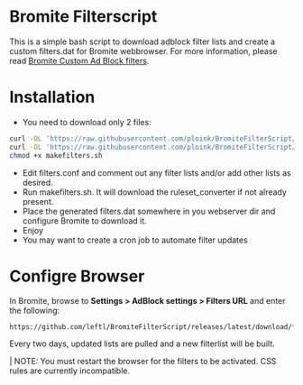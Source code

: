# Bromite Filterscript

This is a simple bash script to download adblock filter lists and create a custom filters.dat for Bromite webbrowser.
For more information, please read [Bromite Custom Ad Block filters](https://www.bromite.org/custom-filters).

# Installation
* You need to download only 2 files:
```bash
curl -OL 'https://raw.githubusercontent.com/ploink/BromiteFilterScript/master/makefilters.sh'
curl -OL 'https://raw.githubusercontent.com/ploink/BromiteFilterScript/master/filters.conf'
chmod +x makefilters.sh
```
* Edit filters.conf and comment out any filter lists and/or add other lists as desired.
* Run makefilters.sh. It will download the ruleset_converter if not already present.
* Place the generated filters.dat somewhere in you webserver dir and configure Bromite to download it.
* Enjoy
* You may want to create a cron job to automate filter updates 

# Configre Browser

In Bromite, browse to **Settings > AdBlock settings > Filters URL** and enter the following:
```
https://github.com/leftl/BromiteFilterScript/releases/latest/download/filters.dat
```
Every two days, updated lists are pulled and a new filterlist will be built.

| NOTE: You must restart the browser for the filters to be activated. CSS rules are currently incompatible.